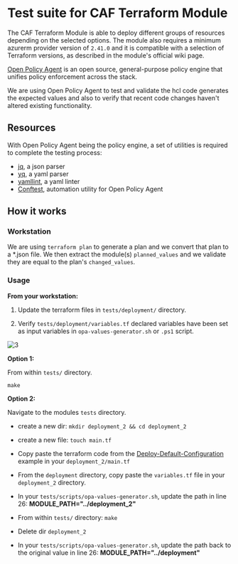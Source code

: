 # Test suite for CAF Terraform Module

The CAF Terraform Module is able to deploy different groups of resources depending on the selected options. The module also requires a minimum azurerm provider version of `2.41.0` and it is compatible with a selection of Terraform versions, as described in the module's official wiki page.

[Open Policy Agent](https://www.openpolicyagent.org/docs/latest) is an open source, general-purpose policy engine that unifies policy enforcement across the stack.

We are using Open Policy Agent to test and validate the hcl code generates the expected values and also to verify that recent code changes haven't altered existing functionality.

## Resources

With Open Policy Agent being the policy engine, a set of utilities is required to complete the testing process:

- [jq](https://stedolan.github.io/jq/), a json parser
- [yq](https://github.com/mikefarah/yq), a yaml parser
- [yamllint](https://yamllint.readthedocs.io/en/stable/), a yaml linter
- [Conftest](https://www.conftest.dev/), automation utility for Open Policy Agent

## How it works

### Workstation

We are using `terraform plan` to generate a plan and we convert that plan to a \*.json file. We then extract the module(s) `planned_values` and we validate they are equal to the plan's `changed_values`.

### Usage

**From your workstation:**

1. Update the terraform files in `tests/deployment/` directory.

2. Verify `tests/deployment/variables.tf` declared variables have been set as input variables in `opa-values-generator.sh` or `.ps1` script.

![3](https://user-images.githubusercontent.com/40946247/127203542-62670f7d-fbca-4be7-81d7-526c57896852.png)

**Option 1:**

From within `tests/` directory.

`make`

**Option 2:**

Navigate to the modules `tests` directory.

- create a new dir: `mkdir deployment_2 && cd deployment_2`

- create a new file: `touch main.tf`

- Copy paste the terraform code from the [Deploy-Default-Configuration](https://github.com/Azure/terraform-azurerm-caf-enterprise-scale/wiki/%5BExamples%5D-Deploy-Default-Configuration) example in your `deployment_2/main.tf`

- From the `deployment` directory, copy paste the `variables.tf` file in your `deployment_2` directory.

- In your `tests/scripts/opa-values-generator.sh`, update the path in line 26:
  **MODULE_PATH="../deployment_2"**

- From within `tests/` directory: `make`

- Delete dir `deployment_2`

- In your `tests/scripts/opa-values-generator.sh`, update the path back to the original value in line 26:
  **MODULE_PATH="../deployment"**
